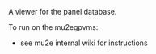 A viewer for the panel database.

To run on the mu2egpvms:

- see mu2e internal wiki for instructions
